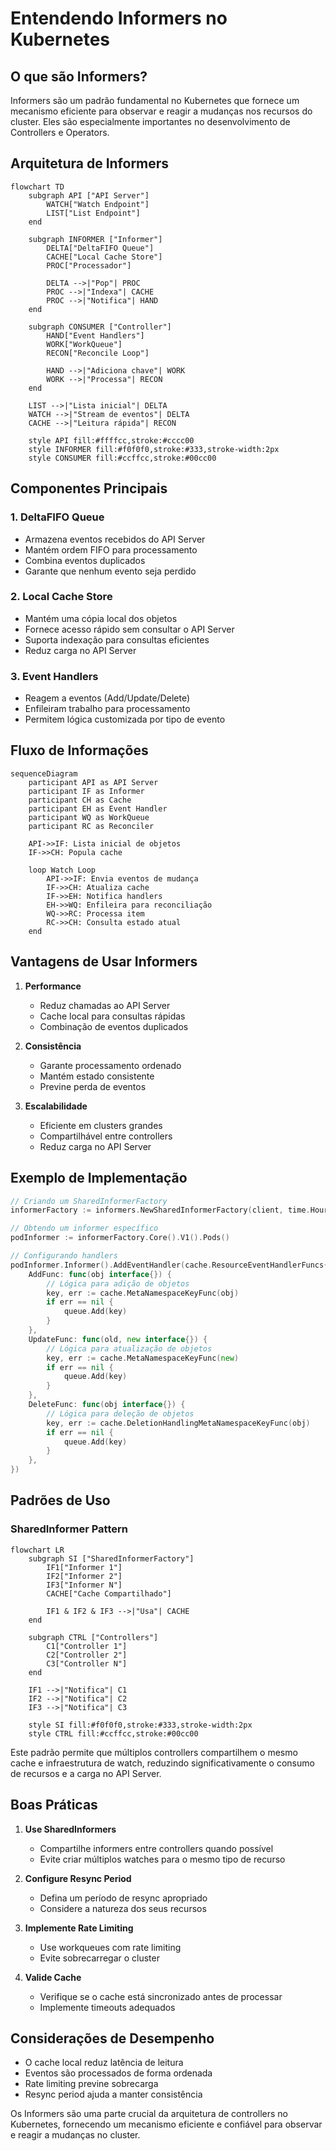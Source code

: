 # Entendendo Informers no Kubernetes

## O que são Informers?

Informers são um padrão fundamental no Kubernetes que fornece um mecanismo eficiente para observar e reagir a mudanças nos recursos do cluster. Eles são especialmente importantes no desenvolvimento de Controllers e Operators.

## Arquitetura de Informers

```mermaid
flowchart TD
    subgraph API ["API Server"]
        WATCH["Watch Endpoint"]
        LIST["List Endpoint"]
    end
    
    subgraph INFORMER ["Informer"]
        DELTA["DeltaFIFO Queue"]
        CACHE["Local Cache Store"]
        PROC["Processador"]
        
        DELTA -->|"Pop"| PROC
        PROC -->|"Indexa"| CACHE
        PROC -->|"Notifica"| HAND
    end
    
    subgraph CONSUMER ["Controller"]
        HAND["Event Handlers"]
        WORK["WorkQueue"]
        RECON["Reconcile Loop"]
        
        HAND -->|"Adiciona chave"| WORK
        WORK -->|"Processa"| RECON
    end
    
    LIST -->|"Lista inicial"| DELTA
    WATCH -->|"Stream de eventos"| DELTA
    CACHE -->|"Leitura rápida"| RECON
    
    style API fill:#ffffcc,stroke:#cccc00
    style INFORMER fill:#f0f0f0,stroke:#333,stroke-width:2px
    style CONSUMER fill:#ccffcc,stroke:#00cc00
```

## Componentes Principais

### 1. DeltaFIFO Queue

- Armazena eventos recebidos do API Server
- Mantém ordem FIFO para processamento
- Combina eventos duplicados
- Garante que nenhum evento seja perdido

### 2. Local Cache Store

- Mantém uma cópia local dos objetos
- Fornece acesso rápido sem consultar o API Server
- Suporta indexação para consultas eficientes
- Reduz carga no API Server

### 3. Event Handlers

- Reagem a eventos (Add/Update/Delete)
- Enfileiram trabalho para processamento
- Permitem lógica customizada por tipo de evento

## Fluxo de Informações

```mermaid
sequenceDiagram
    participant API as API Server
    participant IF as Informer
    participant CH as Cache
    participant EH as Event Handler
    participant WQ as WorkQueue
    participant RC as Reconciler

    API->>IF: Lista inicial de objetos
    IF->>CH: Popula cache
    
    loop Watch Loop
        API->>IF: Envia eventos de mudança
        IF->>CH: Atualiza cache
        IF->>EH: Notifica handlers
        EH->>WQ: Enfileira para reconciliação
        WQ->>RC: Processa item
        RC->>CH: Consulta estado atual
    end
```

## Vantagens de Usar Informers

1. **Performance**
   - Reduz chamadas ao API Server
   - Cache local para consultas rápidas
   - Combinação de eventos duplicados

2. **Consistência**
   - Garante processamento ordenado
   - Mantém estado consistente
   - Previne perda de eventos

3. **Escalabilidade**
   - Eficiente em clusters grandes
   - Compartilhável entre controllers
   - Reduz carga no API Server

## Exemplo de Implementação

```go
// Criando um SharedInformerFactory
informerFactory := informers.NewSharedInformerFactory(client, time.Hour*24)

// Obtendo um informer específico
podInformer := informerFactory.Core().V1().Pods()

// Configurando handlers
podInformer.Informer().AddEventHandler(cache.ResourceEventHandlerFuncs{
    AddFunc: func(obj interface{}) {
        // Lógica para adição de objetos
        key, err := cache.MetaNamespaceKeyFunc(obj)
        if err == nil {
            queue.Add(key)
        }
    },
    UpdateFunc: func(old, new interface{}) {
        // Lógica para atualização de objetos
        key, err := cache.MetaNamespaceKeyFunc(new)
        if err == nil {
            queue.Add(key)
        }
    },
    DeleteFunc: func(obj interface{}) {
        // Lógica para deleção de objetos
        key, err := cache.DeletionHandlingMetaNamespaceKeyFunc(obj)
        if err == nil {
            queue.Add(key)
        }
    },
})
```

## Padrões de Uso

### SharedInformer Pattern

```mermaid
flowchart LR
    subgraph SI ["SharedInformerFactory"]
        IF1["Informer 1"]
        IF2["Informer 2"]
        IF3["Informer N"]
        CACHE["Cache Compartilhado"]
        
        IF1 & IF2 & IF3 -->|"Usa"| CACHE
    end
    
    subgraph CTRL ["Controllers"]
        C1["Controller 1"]
        C2["Controller 2"]
        C3["Controller N"]
    end
    
    IF1 -->|"Notifica"| C1
    IF2 -->|"Notifica"| C2
    IF3 -->|"Notifica"| C3
    
    style SI fill:#f0f0f0,stroke:#333,stroke-width:2px
    style CTRL fill:#ccffcc,stroke:#00cc00
```

Este padrão permite que múltiplos controllers compartilhem o mesmo cache e infraestrutura de watch, reduzindo significativamente o consumo de recursos e a carga no API Server.

## Boas Práticas

1. **Use SharedInformers**
   - Compartilhe informers entre controllers quando possível
   - Evite criar múltiplos watches para o mesmo tipo de recurso

2. **Configure Resync Period**
   - Defina um período de resync apropriado
   - Considere a natureza dos seus recursos

3. **Implemente Rate Limiting**
   - Use workqueues com rate limiting
   - Evite sobrecarregar o cluster

4. **Valide Cache**
   - Verifique se o cache está sincronizado antes de processar
   - Implemente timeouts adequados

## Considerações de Desempenho

- O cache local reduz latência de leitura
- Eventos são processados de forma ordenada
- Rate limiting previne sobrecarga
- Resync period ajuda a manter consistência

Os Informers são uma parte crucial da arquitetura de controllers no Kubernetes, fornecendo um mecanismo eficiente e confiável para observar e reagir a mudanças no cluster.
